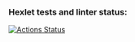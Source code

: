 ### Hexlet tests and linter status:
[![Actions Status](https://github.com/vsorrokin/frontend-project-lvl2/workflows/hexlet-check/badge.svg)](https://github.com/vsorrokin/frontend-project-lvl2/actions)